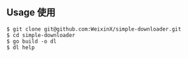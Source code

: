 ## Usage 使用

```shell
$ git clone git@github.com:WeixinX/simple-downloader.git
$ cd simple-downloader
$ go build -o dl
$ dl help
```
